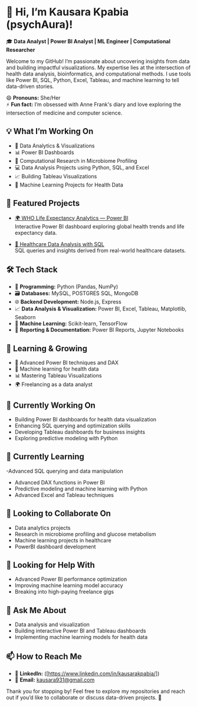 # 👋 Hi, I’m Kausara Kpabia (psychAura)!

🎓 **Data Analyst | Power BI Analyst | ML Engineer | Computational Researcher**

Welcome to my GitHub! I’m passionate about uncovering insights from data and building impactful visualizations. My expertise lies at the intersection of health data analysis, bioinformatics, and computational methods. I use tools like Power BI, SQL, Python, Excel, Tableau, and machine learning to tell data-driven stories.

😄 **Pronouns:** She/Her  
⚡ **Fun fact:** I’m obsessed with Anne Frank's diary and love exploring the intersection of medicine and computer science.

## 💡 What I’m Working On
- 🏥 Data Analytics & Visualizations
- 📊 Power BI Dashboards
- 🧬 Computational Research in Microbiome Profiling
- 💻 Data Analysis Projects using Python, SQL, and Excel
- 📈 Building Tableau Visualizations
- 🤖 Machine Learning Projects for Health Data

## 🌟 Featured Projects
- [🌍 WHO Life Expectancy Analytics — Power BI](https://github.com/psychAura/WHO-Life-Expectancy-Analytics--PowerBI)  
  Interactive Power BI dashboard exploring global health trends and life expectancy data.

- [💉 Healthcare Data Analysis with SQL](https://github.com/psychAura/Healthcare-SQL-Project)  
  SQL queries and insights derived from real-world healthcare datasets.

## 🛠 Tech Stack
- 🐍 **Programming:** Python (Pandas, NumPy)
- 🗃️ **Databases:** MySQL, POSTGRES SQL, MongoDB
- 🌐 **Backend Development:** Node.js, Express
- 📈 **Data Analysis & Visualization:** Power BI, Excel, Tableau, Matplotlib, Seaborn
- 🤖 **Machine Learning:** Scikit-learn, TensorFlow
- 📝 **Reporting & Documentation:** Power BI Reports, Jupyter Notebooks

## 🌱 Learning & Growing
- 🚀 Advanced Power BI techniques and DAX
- 🧠 Machine learning for health data
- 📊 Mastering Tableau Visualizations
- 🌍 Freelancing as a data analyst

## 🔭 Currently Working On
- Building Power BI dashboards for health data visualization
- Enhancing SQL querying and optimization skills
- Developing Tableau dashboards for business insights
- Exploring predictive modeling with Python

## 🌱 Currently Learning
-Advanced SQL querying and data manipulation
- Advanced DAX functions in Power BI
- Predictive modeling and machine learning with Python
- Advanced Excel and Tableau techniques

## 👯 Looking to Collaborate On
- Data analytics projects
- Research in microbiome profiling and glucose metabolism
- Machine learning projects in healthcare
- PowerBI  dashboard development

## 🤔 Looking for Help With
- Advanced Power BI performance optimization
- Improving machine learning model accuracy
- Breaking into high-paying freelance gigs

## 💬 Ask Me About
- Data analysis and visualization
- Building interactive Power BI and Tableau dashboards
- Implementing machine learning models for health data

## 📫 How to Reach Me
- 💼 **LinkedIn:** ([https://www.linkedin.com/in/kausarakpabia/])
- 📧 **Email:** kausara931@gmail.com

Thank you for stopping by! Feel free to explore my repositories and reach out if you’d like to collaborate or discuss data-driven projects. 🚀


